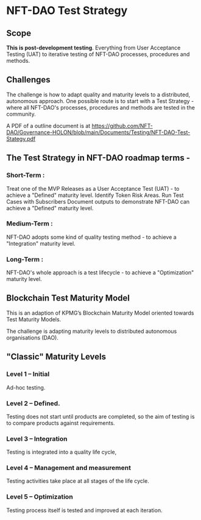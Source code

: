 # NFT-DAO Test Strategy

## Scope

**This is post-development testing**. Everything from User Acceptance Testing (UAT) to iterative testing of NFT-DAO processes, procedures and methods. 

## Challenges

The challenge is how to adapt quality and maturity levels to a distributed, autonomous approach. One possible route is to start with a Test Strategy - where all NFT-DAO's processes, procedures and methods are tested in the community.

A PDF of a outline document is at https://github.com/NFT-DAO/Governance-HOLON/blob/main/Documents/Testing/NFT-DAO-Test-Stategy.pdf

## The Test Strategy in NFT-DAO roadmap terms  - 

### Short-Term : 

Treat one of the MVP Releases as a User Acceptance Test (UAT) - to achieve a "Defined" maturity level.
Identify Token Risk Areas.
Run Test Cases with Subscribers
Document outputs to demonstrate NFT-DAO can achieve  a "Defined" maturity level.

### Medium-Term : 

NFT-DAO adopts some kind of quality testing method - to achieve a "Integration" maturity level.

### Long-Term : 

NFT-DAO's whole approach is a test lifecycle - to achieve a "Optimization" maturity level.

## Blockchain Test Maturity Model

This is an adaption of KPMG’s Blockchain Maturity Model oriented towards Test Maturity Models.

The challenge is adapting maturity levels to distributed autonomous organisations (DAO). 

## "Classic" Maturity Levels

### Level 1 – Initial

Ad-hoc testing.

### Level 2 – Defined.

Testing does not start until products are completed, so the aim of testing is to compare products against requirements.

### Level 3 – Integration

Testing is integrated into a quality life cycle,

### Level 4 – Management and measurement

Testing activities take place at all stages of the life cycle.

### Level 5 – Optimization

Testing process itself is tested and improved at each iteration.


